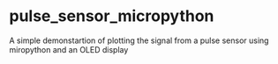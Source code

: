 # pulse_sensor_micropython
A simple demonstartion of plotting the signal from a pulse sensor using miropython and an OLED display
